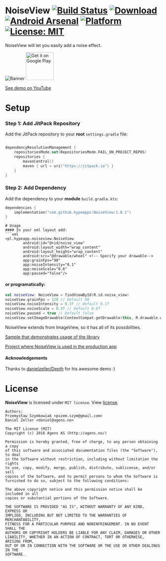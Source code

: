 # NoiseView [![Build Status](https://travis-ci.org/hypeapps/NoiseView.svg?branch=master)](https://travis-ci.org/hypeapps/NoiseView) [![Download](https://api.bintray.com/packages/hypeapps/maven/NoiseView/images/download.svg)](https://bintray.com/hypeapps/maven/NoiseView/_latestVersion) [![Android Arsenal](https://img.shields.io/badge/Android%20Arsenal-NoiseView-brightgreen.svg?style=flat)](https://android-arsenal.com/details/1/6063) [![Platform](https://img.shields.io/badge/platform-Android-yellow.svg)](https://www.android.com) [![License: MIT](https://img.shields.io/badge/License-MIT-yellow.svg)](https://opensource.org/licenses/MIT)
NoiseView will let you easily add a noise effect.

![Banner](https://github.com/hypeapps/NoiseView/blob/master/img/noise_view_banner_gif.gif?raw=true)
<a href="https://play.google.com/store/apps/details?id=pl.hypeapp.sample" target="_blank">
<img src="https://play.google.com/intl/en_us/badges/images/generic/en-play-badge.png" alt="Get it on Google Play" height="90"/></a>

[See demo on YouTube](https://www.youtube.com/watch?v=UMyPszKGa7o)


# Setup

### Step 1: Add JitPack Repository

Add the JitPack repository to your **root** `settings.gradle` file:

```kotlin

dependencyResolutionManagement {
    repositoriesMode.set(RepositoriesMode.FAIL_ON_PROJECT_REPOS)
    repositories {
        mavenCentral()
        maven { url = uri("https://jitpack.io") }
    }
}
```


### Step 2: Add Dependency

Add the dependency to your **module** `build.gradle.kts`:

```kotlin
dependencies {
    implementation("com.github.hypeapps:NoiseView:1.0.1")
}
```

```
# Usage
#### In your xml layout add:
```xml
<pl.hypeapp.noiseview.NoiseView
        android:id="@+id/noise_view"
        android:layout_width="wrap_content"
        android:layout_height="wrap_content"
        android:src="@drawable/wheel" <!-- Specify your drawable-->
        app:grainFps="90"
        app:noiseIntensity="0.1"
        app:noiseScale="0.6"
        app:paused="false"/>
```
#### or programatically:
```kotlin
val noiseView: NoiseView = findViewById(R.id.noise_view)
noiseView.grainFps = 120 // Default 90
noiseView.noiseIntensity = 0.3f // Default 0.1f
noiseView.noiseScale = 0.3f // Default 0.6f
noiseView.paused = true // Default false
noiseView.setImageDrawable(ContextCompat.getDrawable(this, R.drawable.wheel))
```
NoiseView extends from ImageView, so it has all of its possibilities.

[Sample that demonstrates usage of the library](https://github.com/hypeapps/NoiseView/tree/master/sample/src/main)

[Project where NoiseView is used in the production app](https://github.com/hypeapps/episodie)

#### Acknowledgements
Thanks to [danielzeller/Depth](https://github.com/danielzeller/Depth-LIB-Android-) for his awesome demo :)
# License
<b>NoiseView</b> is licensed under `MIT license`. View [license](https://github.com/hypeapps/NoiseView/blob/master/LICENSE).

```
Authors:
Przemysław Szymkowiak <pszem.szym@gmail.com>
Daniel Zeller <daniel@agens.no>

The MIT License (MIT)
Copyright (c) 2016 Agens AS (http://agens.no/)

Permission is hereby granted, free of charge, to any person obtaining a copy
of this software and associated documentation files (the "Software"), to deal
in the Software without restriction, including without limitation the rights
to use, copy, modify, merge, publish, distribute, sublicense, and/or sell
copies of the Software, and to permit persons to whom the Software is
furnished to do so, subject to the following conditions:

The above copyright notice and this permission notice shall be included in all
copies or substantial portions of the Software.

THE SOFTWARE IS PROVIDED "AS IS", WITHOUT WARRANTY OF ANY KIND, EXPRESS OR
IMPLIED, INCLUDING BUT NOT LIMITED TO THE WARRANTIES OF MERCHANTABILITY,
FITNESS FOR A PARTICULAR PURPOSE AND NONINFRINGEMENT. IN NO EVENT SHALL THE
AUTHORS OR COPYRIGHT HOLDERS BE LIABLE FOR ANY CLAIM, DAMAGES OR OTHER
LIABILITY, WHETHER IN AN ACTION OF CONTRACT, TORT OR OTHERWISE, ARISING FROM,
OUT OF OR IN CONNECTION WITH THE SOFTWARE OR THE USE OR OTHER DEALINGS IN THE
SOFTWARE.
```
